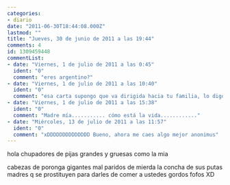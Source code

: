 ```yaml
---
categories:
- diario
date: "2011-06-30T18:44:08.000Z"
lastmod: ""
title: "Jueves, 30 de junio de 2011 a las 19:44"
comments: 4
id: 1309459448
commentList:
- date: "Viernes, 1 de julio de 2011 a las 0:45"
  ident: "0"
  comment: "eres argentino?"
- date: "Viernes, 1 de julio de 2011 a las 10:40"
  ident: "0"
  comment: "esa carta supongo que va dirigida hacia tu familia, lo digo porque los describes perfectamente."
- date: "Viernes, 1 de julio de 2011 a las 15:38"
  ident: "0"
  comment: "Madre mía........... cómo está la vida............"
- date: "Miércoles, 13 de julio de 2011 a las 11:57"
  ident: "0"
  comment: "xDDDDDDDDDDDDDD Bueno, ahora me caes algo mejor anonimus"
---
```


hola chupadores de pijas grandes y gruesas como la mia  
  
cabezas de poronga gigantes mal paridos de mierda la concha de sus putas madres q se prostituyen para darles de comer a ustedes gordos fofos XD